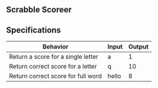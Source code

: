 ## Scrabble Scoreer

## Specifications
| Behavior                           | Input | Output |
|------------------------------------|-------|--------|
| Return a score for a single letter | a     | 1      |
| Return correct score for a letter  | q     | 10     |
| Return correct score for full word | hello | 8      |
